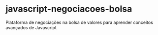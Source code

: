 # javascript-negociacoes-bolsa
Plataforma de negociações na bolsa de valores para aprender conceitos avançados de Javascript

